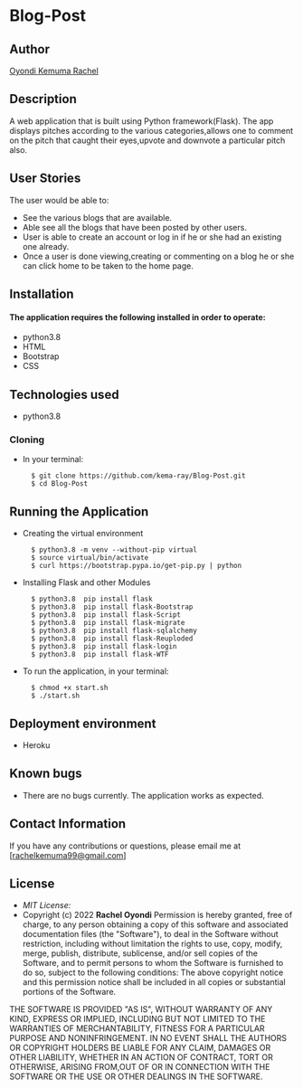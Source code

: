 # Blog-Post
## Author

[Oyondi Kemuma Rachel](https://github.com/kema-ray)

## Description
A web application that is built using Python framework(Flask). The app displays pitches according to the various categories,allows one to comment on the pitch that caught their eyes,upvote and downvote a particular pitch also.
## User Stories
The user would be able to:
* See the various blogs that are available.
* Able see all the blogs that have been posted by other users.
* User is able to create an account or log in if he or she had an existing one already.
* Once a user is done viewing,creating or commenting on a blog he or she can click home to be taken to the home page.



## Installation
#### The application requires the following installed in order to operate:
* python3.8
* HTML
* Bootstrap
* CSS
## Technologies used
* python3.8
### Cloning
* In your terminal:

        $ git clone https://github.com/kema-ray/Blog-Post.git
        $ cd Blog-Post

## Running the Application
* Creating the virtual environment

        $ python3.8 -m venv --without-pip virtual
        $ source virtual/bin/activate
        $ curl https://bootstrap.pypa.io/get-pip.py | python

* Installing Flask and other Modules

        $ python3.8  pip install flask
        $ python3.8  pip install flask-Bootstrap
        $ python3.8  pip install flask-Script
        $ python3.8  pip install flask-migrate
        $ python3.8  pip install flask-sqlalchemy
        $ python3.8  pip install flask-Reuploded
        $ python3.8  pip install flask-login
        $ python3.8  pip install flask-WTF

* To run the application, in your terminal:

        $ chmod +x start.sh
        $ ./start.sh

## Deployment environment
* Heroku

## Known bugs
* There are no bugs currently. The application works as expected.

## Contact Information
If you have any contributions or questions, please email me at [rachelkemuma99@gmail.com]

## License
* *MIT License:*
* Copyright (c) 2022 **Rachel Oyondi**
Permission is hereby granted, free of charge, to any person obtaining a copy
of this software and associated documentation files (the "Software"), to deal
in the Software without restriction, including without limitation the rights
to use, copy, modify, merge, publish, distribute, sublicense, and/or sell
copies of the Software, and to permit persons to whom the Software is
furnished to do so, subject to the following conditions:
The above copyright notice and this permission notice shall be included in all
copies or substantial portions of the Software.

THE SOFTWARE IS PROVIDED "AS IS", WITHOUT WARRANTY OF ANY KIND, EXPRESS OR
IMPLIED, INCLUDING BUT NOT LIMITED TO THE WARRANTIES OF MERCHANTABILITY,
FITNESS FOR A PARTICULAR PURPOSE AND NONINFRINGEMENT. IN NO EVENT SHALL THE
AUTHORS OR COPYRIGHT HOLDERS BE LIABLE FOR ANY CLAIM, DAMAGES OR OTHER
LIABILITY, WHETHER IN AN ACTION OF CONTRACT, TORT OR OTHERWISE, ARISING FROM,OUT OF OR IN CONNECTION WITH THE SOFTWARE OR THE USE OR OTHER DEALINGS IN THE
SOFTWARE.